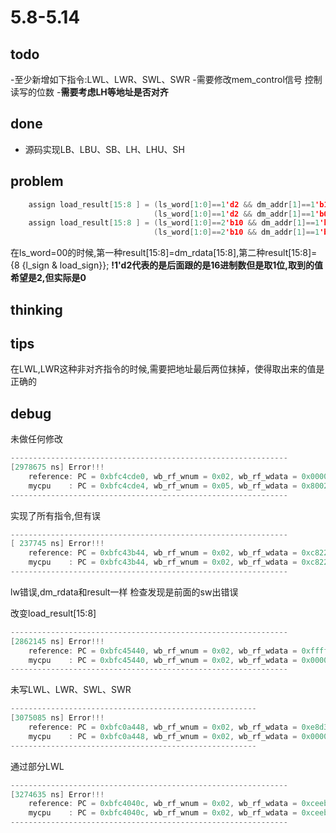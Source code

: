 # 5.8-5.14

## todo

-至少新增如下指令:LWL、LWR、SWL、SWR
-需要修改mem_control信号 控制读写的位数
-**需要考虑LH等地址是否对齐**

## done

- 源码实现LB、LBU、SB、LH、LHU、SH

## problem

```c
    assign load_result[15:8 ] = (ls_word[1:0]==1'd2 && dm_addr[1]==1'b1)   ? dm_rdata[31:24] :
                                (ls_word[1:0]==1'd2 && dm_addr[1]==1'b0)   ? dm_rdata[15:8 ] : (ls_word[0]==1'b1) ? dm_rdata[15:8 ] : {8 {l_sign & load_sign}};
    assign load_result[15:8 ] = (ls_word[1:0]==2'b10 && dm_addr[1]==1'b1)   ? dm_rdata[31:24] :
                                (ls_word[1:0]==2'b10 && dm_addr[1]==1'b0)   ? dm_rdata[15:8 ] : (ls_word[0]==1'b1) ? dm_rdata[15:8 ] : {8 {l_sign & load_sign}};
```

在ls_word=00的时候,第一种result[15:8]=dm_rdata[15:8],第二种result[15:8]= {8 {l_sign & load_sign}};
**!1'd2代表的是后面跟的是16进制数但是取1位,取到的值希望是2,但实际是0**

## thinking

## tips

在LWL,LWR这种非对齐指令的时候,需要把地址最后两位抹掉，使得取出来的值是正确的

## debug

未做任何修改

```c
--------------------------------------------------------------
[2978675 ns] Error!!!
    reference: PC = 0xbfc4cde0, wb_rf_wnum = 0x02, wb_rf_wdata = 0x00002560
    mycpu    : PC = 0xbfc4cde4, wb_rf_wnum = 0x05, wb_rf_wdata = 0x80022bc8
--------------------------------------------------------------
```

实现了所有指令,但有误

```c
--------------------------------------------------------------
[ 237745 ns] Error!!!
    reference: PC = 0xbfc43b44, wb_rf_wnum = 0x02, wb_rf_wdata = 0xc822c7e8
    mycpu    : PC = 0xbfc43b44, wb_rf_wnum = 0x02, wb_rf_wdata = 0xc8220000
--------------------------------------------------------------
```

lw错误,dm_rdata和result一样
检查发现是前面的sw出错误

改变load_result[15:8]

```c
--------------------------------------------------------------
[2862145 ns] Error!!!
    reference: PC = 0xbfc45440, wb_rf_wnum = 0x02, wb_rf_wdata = 0xffffffb6
    mycpu    : PC = 0xbfc45440, wb_rf_wnum = 0x02, wb_rf_wdata = 0x000000b6
--------------------------------------------------------------
```

未写LWL、LWR、SWL、SWR

```c
-------------------------------------------------------
[3075085 ns] Error!!!
    reference: PC = 0xbfc0a448, wb_rf_wnum = 0x02, wb_rf_wdata = 0xe8d3ee80  
    mycpu    : PC = 0xbfc0a448, wb_rf_wnum = 0x02, wb_rf_wdata = 0x000000e8  
-------------------------------------------------------
```

通过部分LWL

```c
--------------------------------------------------------------
[3274635 ns] Error!!!
    reference: PC = 0xbfc4040c, wb_rf_wnum = 0x02, wb_rf_wdata = 0xceeb8ea8
    mycpu    : PC = 0xbfc4040c, wb_rf_wnum = 0x02, wb_rf_wdata = 0xceeb1d50
--------------------------------------------------------------
```
